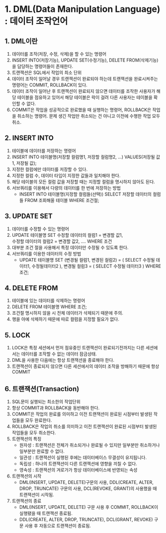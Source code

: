 # 1. DML(Data Manipulation Language) : 데이터 조작언어
## 1. DML이란
1. 데이터를 조작(저장, 수정, 삭제)을 할 수 있는 명령어 
2. INSERT INTO(저장기능), UPDATE SET(수정기능), DELETE FROM(삭제기능)을 담당하는 명령어들이 존재한다.
3. 트랜잭션은 SQL에서 작업의 최소 단위
4. 데이터 조작이 일어날 경우 트랜잭션이 완료되야 하는데 트랜잭션을 완료시켜주는 명령어는 COMMIT, ROLLBACK이 있다. 
5. 데이터 조작이 일어난 후 트랜잭션이 완료되지 않으면 데이터를 조작한 사용자가 해당 테이블을 점유하고 있어서
 해당 테이블은 락이 걸려 다른 사용자는 테이블을 확인할 수 없다. 
6. COMMIT은 작업을 성공적으로 완료했을 때 실행하는 명령어, ROLLBACK은 작업을 취소하는 명령어. 
문제 생긴 작업만 취소되는 건 아니고 이전에 수행한 작업 모두 취소. 

## 2. INSERT INTO
1. 테이블에 데이터를 저장하는 명령어
2. INSERT INTO 테이블명(저장할 컬럼명1, 저장할 컬럼명2, ...)
    VALUES(저장될 값1, 저장될 값);
3. 지정한 컬럼에만 데이터를 저장할 수 있다. 
4. 지정한 컬럼 수, 데이터 타입이 지정한 값들과 일치해야 한다.
5. 해당 테이블의 모든 컬럼 값을 저장할 때는 지정할 컬럼을 명시하지 않아도 된다. 
6. 서브쿼리를 이용해서 다량의 데이터를 한 번에 저장하는 방법
    - INSERT INTO 테이블명(지정할 컬럼들(선택)) 
      SELECT 저장할 데이터의 컬럼들 
        FROM 조회해올 테이블
        WHERE 조건절;

## 3. UPDATE SET
1. 데이터를 수정할 수 있는 명령어
2. UPDATE 테이블명
     SET
        수정할 데이터의 컬럼1 = 변경할 값1,     
        수정할 데이터의 컬럼2 = 변경할 값2,
        ....
    WHERE 조건
3. 대부분 조건 절을 사용해서 특정 데이터만 수정될 수 있도록 한다. 
4. 서브쿼리를 이용한 데이터의 수정 방법
    - UPDATE 테이블명
        SET
            (변경될 컬럼1, 변경된 컬럼2) = (
                                        SELECT 수정될 데이터1, 수정될데이터2
                                                ),
            변경될 컬럼3 = (
                            SELECT 수정될 데이터3
            )
        WHERE 조건; 

## 4. DELETE FROM
1. 테이블에 있는 데이터를 삭제하는 명령어
2. DELETE FROM 테이블명
        WHERE 조건;
3. 조건절 명시하지 않을 시 전체 데이터가 삭제되기 때문에 주의.
4. 행을 아예 삭제하기 때문에 따로 컬럼을 지정할 필요가 없다.

## 5. LOCK
1. LOCK은 특정 세션에서 먼저 점유중인 트랜잭션이 완료되기전까지는 다른 세션에서는 데이터를 조작할 수 없는 데이터 잠금상태.
2. DML을 사용한 다음에는 항상 트랜잭션을 종료해야 한다. 
3. 트랜잭션이 종료되지 않으면 다른 세션에서의 데이터 조작을 방해하기 때문에 항상 COMMIT

## 6. 트랜잭션(Transaction)
1. SQL문이 실행되는 최소한의 작업단위
2. 항상 COMMIT과 ROLLBACK을 동반해야 한다. 
3. COMMIT은 작업의 완료를 의미하고 이전 트랜잭션이 완료된 시점부터 발생된 작업들을 모두 완료한다. 
4. ROLLBACK은 작업의 취소를 의미하고 이전 트랜잭션이 완료된 시점부터 발생된 작업들을 모두 취소한다.
5. 트랜잭션의 특징
    - 원자성 : 트랜잭션은 전체가 취소되거나 완료될 수 있지만 일부분만 취소하거나 일부분만 완료할 수 없다. 
    - 일관성 : 트랜잭션이 실행된 후에는 데이터베이스 무결성이 유지됩니다. 
    - 독립성 : 하나의 트랜잭션이 다른 트랜잭션에 영향을 끼칠 수 없다. 
    - 영속성 : 트랜잭션의 겨로가가 항상 데이터베이스에 반영되는 속성 
6. 트랜잭션의 시작
    - DML(INSERT, UPDATE, DELETE)구문의 사용, DDL(CREATE, ALTER, DROP, TRUNCATE) 구문의 사용, DCL(REVOKE, GRANT)의 사용했을 때 트랜잭션이 시작됨.
7. 트랜잭션의 종료
    - DML(INSERT, UPDATE, DELETE) 구문 사용 후 COMMIT, ROLLBACK이 실행됐을 때 트랜잭션 종료됨. 
    - DDL(CREATE, ALTER, DROP, TRUNCATE), DCL(GRANT, REVOKE) 구문 사용 후 자동으로 트랜잭션이 종료됨.
    